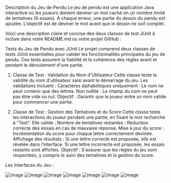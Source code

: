 Description du Jeu de Pendu
Le jeu de pendu est une application Java interactive où les joueurs doivent deviner un mot caché en un nombre limité de tentatives (6 essais).
À chaque erreur, une partie du dessin du pendu est ajoutée. L’objectif est de deviner le mot avant que le dessin ne soit complet.

Voici une description claire et concise des deux classes de test JUnit à inclure dans votre README.md ou votre projet GitHub :

Tests du Jeu de Pendu avec JUnit
Le projet comprend deux classes de tests JUnit essentielles pour valider les fonctionnalités principales du jeu de pendu. 
Ces tests assurent la fiabilité et la cohérence des règles avant et pendant le déroulement d'une partie.

1. Classe de Test : Validation du Nom d'Utilisateur
Cette classe teste la validité du nom d'utilisateur saisi avant le démarrage du jeu.
Les validations incluent :
Caractères alphabétiques uniquement : Le nom ne peut contenir que des lettres.
Non nullité : Le champ du nom ne peut pas être vide ou nul.
Objectif : Garantir que le joueur entre un nom valide pour commencer une partie.

3. Classe de Test : Gestion des Tentatives et du Score
Cette classe teste les interactions du joueur pendant une partie, en fixant le mot recherché à "Test".
Elle valide :
Nombre de tentatives restantes : Réduction correcte des essais en cas de mauvaise réponse.
Mise à jour du score : Incrémentation du score pour chaque lettre correctement devinée.
Affichage des résultats :
Si une lettre correcte est proposée, elle est révélée dans l’interface.
Si une lettre incorrecte est proposée, les essais restants sont affichés.
Objectif : S'assurer que les règles du jeu sont respectées, y compris le suivi des tentatives et la gestion du score.

Les Interfaces du Jeu :

![image](https://github.com/user-attachments/assets/f36f88a4-f2d9-4c42-811f-70db01db7512)
![image](https://github.com/user-attachments/assets/a779755b-2528-4f2b-8372-ce7084991e84)
![image](https://github.com/user-attachments/assets/1534d61a-d316-4462-b281-1f1a8f6fd89f)
![image](https://github.com/user-attachments/assets/3d741772-15f9-4d3e-a765-956ff1c77808)
![image](https://github.com/user-attachments/assets/2dfd71fe-5ba5-4c80-a370-2ac8cd326431)
![image](https://github.com/user-attachments/assets/cd2f0dac-af49-4435-af09-ffdd178f7b40)
![image](https://github.com/user-attachments/assets/8a03443e-248e-41c3-aaa2-4c48212147db)
